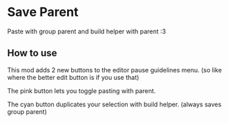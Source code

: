 # Save Parent
Paste with group parent and build helper with parent :3

## How to use
This mod adds 2 new buttons to the editor pause guidelines menu. (so like where the better edit button is if you use that)

The pink button lets you toggle pasting with parent.

The cyan button duplicates your selection with build helper. (always saves group parent)